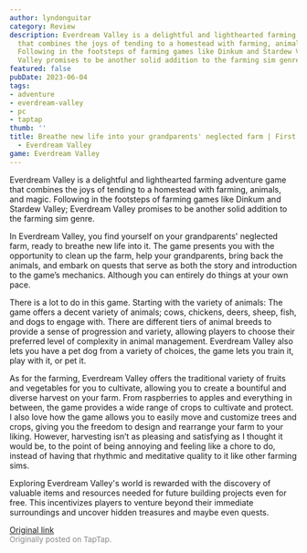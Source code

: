 ```yaml
---
author: lyndonguitar
category: Review
description: Everdream Valley is a delightful and lighthearted farming adventure game
  that combines the joys of tending to a homestead with farming, animals, and magic.
  Following in the footsteps of farming games like Dinkum and Stardew Valley; Everdream
  Valley promises to be another solid addition to the farming sim genre.
featured: false
pubDate: 2023-06-04
tags:
- adventure
- everdream-valley
- pc
- taptap
thumb: ''
title: Breathe new life into your grandparents' neglected farm | First Impressions
  - Everdream Valley
game: Everdream Valley
---
```

Everdream Valley is a delightful and lighthearted farming adventure game that combines the joys of tending to a homestead with farming, animals, and magic. Following in the footsteps of farming games like Dinkum and Stardew Valley; Everdream Valley promises to be another solid addition to the farming sim genre.

In Everdream Valley, you find yourself on your grandparents' neglected farm, ready to breathe new life into it. The game presents you with the opportunity to clean up the farm, help your grandparents, bring back the animals, and embark on quests that serve as both the story and introduction to the game’s mechanics. Although you can entirely do things at your own pace.

There is a lot to do in this game. Starting with the variety of animals: The game offers a decent variety of animals; cows, chickens, deers, sheep, fish, and dogs to engage with. There are different tiers of animal breeds to provide a sense of progression and variety, allowing players to choose their preferred level of complexity in animal management. Everdream Valley also lets you have a pet dog from a variety of choices, the game lets you train it, play with it, or pet it.

As for the farming, Everdream Valley offers the traditional variety of fruits and vegetables for you to cultivate, allowing you to create a bountiful and diverse harvest on your farm. From raspberries to apples and everything in between, the game provides a wide range of crops to cultivate and protect. I also love how the game allows you to easily move and customize trees and crops, giving you the freedom to design and rearrange your farm to your liking. However, harvesting isn’t as pleasing and satisfying as I thought it would be, to the point of being annoying and feeling like a chore to do, instead of having that rhythmic and meditative quality to it like other farming sims.

Exploring Everdream Valley's world is rewarded with the discovery of valuable items and resources needed for future building projects even for free. This incentivizes players to venture beyond their immediate surroundings and uncover hidden treasures and maybe even quests.

[Original link](https://www.taptap.io/post/5761717)<br><span style="font-size: 0.95em; color: #888;">Originally posted on TapTap.</span>